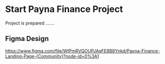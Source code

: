 # Start Payna Finance Project 

Project is prepared .......

## Figma Design 

https://www.figma.com/file/WtPmRVQOUPJAeFE8B8Ynkd/Payna-Finance-Landing-Page-(Community)?node-id=0%3A1